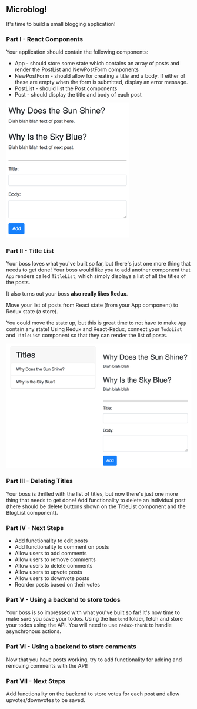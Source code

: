 ## Microblog!

It's time to build a small blogging application!

### Part I - React Components

Your application should contain the following components:

- App - should store some state which contains an array of posts and render the PostList and NewPostForm components
- NewPostForm - should allow for creating a title and a body. If either of these are empty when the form is submitted, display an error message.
- PostList - should list the Post components
- Post - should display the title and body of each post

![Example](microblog.png)

### Part II - Title List

Your boss loves what you've built so far, but there's just one more thing that needs to get done! Your boss would like you to add another component that `App` renders called `TitleList`, which simply displays a list of all the titles of the posts.

It also turns out your boss **also really likes Redux**.

Move your list of posts from React state (from your App component) to Redux state (a store).

You could move the state up, but this is great time to not have to make `App` contain any state! Using Redux and React-Redux, connect your `TodoList` and `TitleList` component so that they can render the list of posts.

![Example with titles](microblog-titles.png)

### Part III - Deleting Titles

Your boss is thrilled with the list of titles, but now there's just one more thing that needs to get done! Add functionality to delete an individual post (there should be delete buttons shown on the TitleList component and the BlogList component).

### Part IV - Next Steps

- Add functionality to edit posts
- Add functionality to comment on posts 
- Allow users to add comments 
- Allow users to remove comments 
- Allow users to delete comments
- Allow users to upvote posts
- Allow users to downvote posts
- Reorder posts based on their votes

### Part V - Using a backend to store todos

Your boss is so impressed with what you've built so far! It's now time to make sure you save your todos. Using the `backend` folder, fetch and store your todos using the API. You will need to use `redux-thunk` to handle asynchronous actions.

### Part VI - Using a backend to store comments

Now that you have posts working, try to add functionality for adding and removing comments with the API!

### Part VII - Next Steps

Add functionality on the backend to store votes for each post and allow upvotes/downvotes to be saved.



